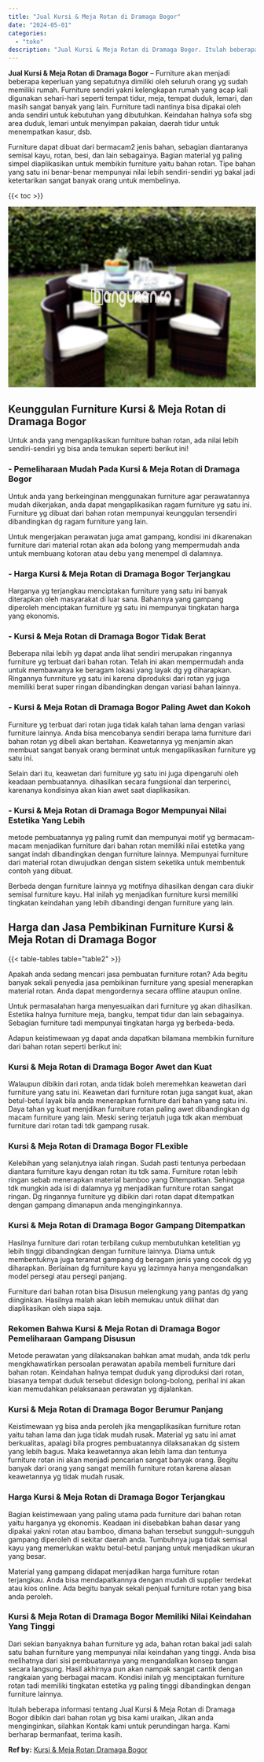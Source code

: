 ```yaml
---
title: "Jual Kursi & Meja Rotan di Dramaga Bogor"
date: "2024-05-01"
categories: 
  - "toko"
description: "Jual Kursi & Meja Rotan di Dramaga Bogor. Itulah beberapa informasi tentang Jual Kursi & Meja Rotan di Dramaga Bogor dibikin dari bahan rotan yg bisa kami ur..."
---
```


**Jual Kursi & Meja Rotan di Dramaga Bogor** – Furniture akan menjadi beberapa keperluan yang sepatutnya dimiliki oleh seluruh orang yg sudah memiliki rumah. Furniture sendiri yakni kelengkapan rumah yang acap kali digunakan sehari-hari seperti tempat tidur, meja, tempat duduk, lemari, dan masih sangat banyak yang lain. Furniture tadi nantinya bisa dipakai oleh anda sendiri untuk kebutuhan yang dibutuhkan. Keindahan halnya sofa sbg area duduk, lemari untuk menyimpan pakaian, daerah tidur untuk menempatkan kasur, dsb.

Furniture dapat dibuat dari bermacam2 jenis bahan, sebagian diantaranya semisal kayu, rotan, besi, dan lain sebagainya. Bagian material yg paling simpel diaplikasikan untuk membikin furniture yaitu bahan rotan. Tipe bahan yang satu ini benar-benar mempunyai nilai lebih sendiri-sendiri yg bakal jadi ketertarikan sangat banyak orang untuk membelinya.

{{< toc >}}

![Jual Kursi & Meja Rotan di Dramaga Bogor](/images/kursi-meja-rotan-murah53.png)

## Keunggulan Furniture Kursi & Meja Rotan di Dramaga Bogor

Untuk anda yang mengaplikasikan furniture bahan rotan, ada nilai lebih sendiri-sendiri yg bisa anda temukan seperti berikut ini!

### \- Pemeliharaan Mudah Pada Kursi & Meja Rotan di Dramaga Bogor

Untuk anda yang berkeinginan menggunakan furniture agar perawatannya mudah dikerjakan, anda dapat mengaplikasikan ragam furniture yg satu ini. Furniture yg dibuat dari bahan rotan mempunyai keunggulan tersendiri dibandingkan dg ragam furniture yang lain.

Untuk mengerjakan perawatan juga amat gampang, kondisi ini dikarenakan furniture dari material rotan akan ada bolong yang mempermudah anda untuk membuang kotoran atau debu yang menempel di dalamnya.

### \- Harga Kursi & Meja Rotan di Dramaga Bogor Terjangkau

Harganya yg terjangkau menciptakan furniture yang satu ini banyak diterapkan oleh masyarakat di luar sana. Bahannya yang gampang diperoleh menciptakan furniture yg satu ini mempunyai tingkatan harga yang ekonomis.

### \- Kursi & Meja Rotan di Dramaga Bogor Tidak Berat

Beberapa nilai lebih yg dapat anda lihat sendiri merupakan ringannya furniture yg terbuat dari bahan rotan. Telah ini akan mempermudah anda untuk membawanya ke beragam lokasi yang layak dg yg diharapkan. Ringannya funrniture yg satu ini karena diproduksi dari rotan yg juga memiliki berat super ringan dibandingkan dengan variasi bahan lainnya.

### \- Kursi & Meja Rotan di Dramaga Bogor Paling Awet dan Kokoh

Furniture yg terbuat dari rotan juga tidak kalah tahan lama dengan variasi furniture lainnya. Anda bisa mencobanya sendiri berapa lama furniture dari bahan rotan yg dibeli akan bertahan. Keawetannya yg menjamin akan membuat sangat banyak orang berminat untuk mengaplikasikan furniture yg satu ini.

Selain dari itu, keawetan dari furniture yg satu ini juga dipengaruhi oleh keadaan pembuatannya. dihasilkan secara fungsional dan terperinci, karenanya kondisinya akan kian awet saat diaplikasikan.

### \- Kursi & Meja Rotan di Dramaga Bogor Mempunyai Nilai Estetika Yang Lebih

metode pembuatannya yg paling rumit dan mempunyai motif yg bermacam-macam menjadikan furniture dari bahan rotan memiliki nilai estetika yang sangat indah dibandingkan dengan furniture lainnya. Mempunyai furniture dari material rotan diwujudkan dengan sistem seketika untuk membentuk contoh yang dibuat.

Berbeda dengan furniture lainnya yg motifnya dihasilkan dengan cara diukir semisal furniture kayu. Hal inilah yg menjadikan furniture kursi memiliki tingkatan keindahan yang lebih dibandingi dengan furniture yang lain.

## Harga dan Jasa Pembikinan Furniture Kursi & Meja Rotan di Dramaga Bogor

{{< table-tables table="table2" >}}

Apakah anda sedang mencari jasa pembuatan furniture rotan? Ada begitu banyak sekali penyedia jasa pembikinan furniture yang spesial menerapkan material rotan. Anda dapat mengordernya secara offline ataupun online.

Untuk permasalahan harga menyesuaikan dari furniture yg akan dihasilkan. Estetika halnya furniture meja, bangku, tempat tidur dan lain sebagainya. Sebagian furniture tadi mempunyai tingkatan harga yg berbeda-beda.

Adapun keistimewaan yg dapat anda dapatkan bilamana membikin furniture dari bahan rotan seperti berikut ini:

### Kursi & Meja Rotan di Dramaga Bogor Awet dan Kuat

Walaupun dibikin dari rotan, anda tidak boleh meremehkan keawetan dari furniture yang satu ini. Keawetan dari furniture rotan juga sangat kuat, akan betul-betul layak bila anda menerapkan furniture dari bahan yang satu ini. Daya tahan yg kuat menjdikan furniture rotan paling awet dibandingkan dg macam furniture yang lain. Meski sering terjatuh juga tdk akan membuat furniture dari rotan tadi tdk gampang rusak.

### Kursi & Meja Rotan di Dramaga Bogor FLexible

Kelebihan yang selanjutnya ialah ringan. Sudah pasti tentunya perbedaan diantara furniture kayu dengan rotan itu tdk sama. Furniture rotan lebih ringan sebab menerapkan material bamboo yang Ditempatkan. Sehingga tdk mungkin ada isi di dalamnya yg menjadikan furniture rotan sangat ringan. Dg ringannya furniture yg dibikin dari rotan dapat ditempatkan dengan gampang dimanapun anda menginginkannya.

### Kursi & Meja Rotan di Dramaga Bogor Gampang Ditempatkan

Hasilnya furniture dari rotan terbilang cukup membutuhkan ketelitian yg lebih tinggi dibandingkan dengan furniture lainnya. Diama untuk membentuknya juga teramat gampang dg beragam jenis yang cocok dg yg diharapkan. Berlainan dg furniture kayu yg lazimnya hanya mengandalkan model persegi atau persegi panjang.

Furniture dari bahan rotan bisa Disusun melengkung yang pantas dg yang diinginkan. Hasilnya malah akan lebih memukau untuk dilihat dan diaplikasikan oleh siapa saja.

### Rekomen Bahwa Kursi & Meja Rotan di Dramaga Bogor Pemeliharaan Gampang Disusun

Metode perawatan yang dilaksanakan bahkan amat mudah, anda tdk perlu mengkhawatirkan persoalan perawatan apabila membeli furniture dari bahan rotan. Keindahan halnya tempat duduk yang diproduksi dari rotan, biasanya tempat duduk tersebut didesign bolong-bolong, perihal ini akan kian memudahkan pelaksanaan perawatan yg dijalankan.

### Kursi & Meja Rotan di Dramaga Bogor Berumur Panjang

Keistimewaan yg bisa anda peroleh jika mengaplikasikan furniture rotan yaitu tahan lama dan juga tidak mudah rusak. Material yg satu ini amat berkualitas, apalagi bila progres pembuatannya dilaksanakan dg sistem yang lebih bagus. Maka keawetannya akan lebih lama dan tentunya furniture rotan ini akan menjadi pencarian sangat banyak orang. Begitu banyak dari orang yang sangat memilih furniture rotan karena alasan keawetannya yg tidak mudah rusak.

### Harga Kursi & Meja Rotan di Dramaga Bogor Terjangkau

Bagian keistimewaan yang paling utama pada furniture dari bahan rotan yaitu harganya yg ekonomis. Keadaan ini disebabkan bahan dasar yang dipakai yakni rotan atau bamboo, dimana bahan tersebut sungguh-sungguh gampang diperoleh di sekitar daerah anda. Tumbuhnya juga tidak semisal kayu yang memerlukan waktu betul-betul panjang untuk menjadikan ukuran yang besar.

Material yang gampang didapat menjadikan harga furniture rotan terjangkau. Anda bisa mendapatkannya dengan mudah di supplier terdekat atau kios online. Ada begitu banyak sekali penjual furniture rotan yang bisa anda peroleh.

### Kursi & Meja Rotan di Dramaga Bogor Memiliki Nilai Keindahan Yang Tinggi

Dari sekian banyaknya bahan furniture yg ada, bahan rotan bakal jadi salah satu bahan furniture yang mempunyai nilai keindahan yang tinggi. Anda bisa melihatnya dari sisi pembuatannya yang mengandalkan konsep tangan secara langsung. Hasil akhirnya pun akan nampak sangat cantik dengan rangkaian yang berbagai macam. Kondisi inilah yg menciptakan furniture rotan tadi memiliki tingkatan estetika yg paling tinggi dibandingkan dengan furniture lainnya.

Itulah beberapa informasi tentang Jual Kursi & Meja Rotan di Dramaga Bogor dibikin dari bahan rotan yg bisa kami uraikan, Jikan anda menginginkan, silahkan Kontak kami untuk perundingan harga. Kami berharap bermanfaat, terima kasih.

**Ref by:** [Kursi & Meja Rotan Dramaga Bogor](https://id.wikipedia.org/wiki/Kursi)
